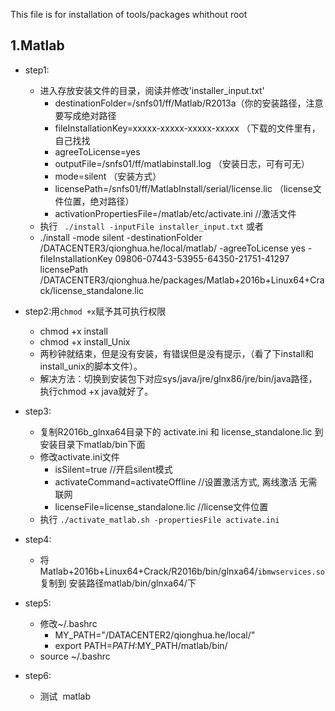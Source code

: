 This file is for installation of tools/packages whithout root



1.Matlab
--------
* step1:
	* 进入存放安装文件的目录，阅读并修改'installer_input.txt'
		* destinationFolder=/snfs01/ff/Matlab/R2013a（你的安装路径，注意要写成绝对路径
		* fileInstallationKey=xxxxx-xxxxx-xxxxx-xxxxx （下载的文件里有，自己找找
		* agreeToLicense=yes
		* outputFile=/snfs01/ff/matlabinstall.log （安装日志，可有可无）
		* mode=silent （安装方式）
		* licensePath=/snfs01/ff/MatlabInstall/serial/license.lic （license文件位置，绝对路径）   
		* activationPropertiesFile=/matlab/etc/activate.ini //激活文件
	* 执行 ` ./install -inputFile installer_input.txt`
	或者  
	* ./install -mode silent -destinationFolder /DATACENTER3/qionghua.he/local/matlab/ -agreeToLicense yes -fileInstallationKey 09806-07443-53955-64350-21751-41297 licensePath /DATACENTER3/qionghua.he/packages/Matlab+2016b+Linux64+Crack/license_standalone.lic
    
* step2:用`chmod +x`赋予其可执行权限  <br>
	* chmod +x install<br>
	* chmod +x install_Unix<br>
	* 两秒钟就结束，但是没有安装，有错误但是没有提示，（看了下install和install_unix的脚本文件）。<br>
	* 解决方法：切换到安装包下对应sys/java/jre/glnx86/jre/bin/java路径，执行chmod +x java就好了。<br>
 
* step3: <br>
	* 复制R2016b_glnxa64目录下的 activate.ini 和 license_standalone.lic 到安装目录下matlab/bin下面<br>
	* 修改activate.ini文件 <br>
		* isSilent=true //开启silent模式<br>
		* activateCommand=activateOffline //设置激活方式, 离线激活 无需联网<br>
		* licenseFile=license_standalone.lic //license文件位置<br>
	* 执行 `./activate_matlab.sh -propertiesFile activate.ini`<br>
* step4:  <br>
	* 将Matlab+2016b+Linux64+Crack/R2016b/bin/glnxa64/`ibmwservices.so`复制到 安装路径matlab/bin/glnxa64/下

* step5:  <br>
	* 修改~/.bashrc<br>
		* MY_PATH="/DATACENTER2/qionghua.he/local/" <br>
		* export PATH=$PATH:$MY_PATH/matlab/bin/<br>
	* source ~/.bashrc
* step6:  <br>
	* 测试  matlab<br>

